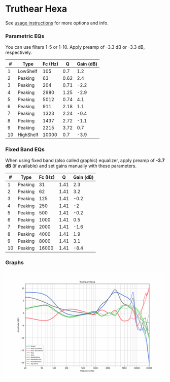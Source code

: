 # Truthear Hexa
See [usage instructions](https://github.com/jaakkopasanen/AutoEq#usage) for more options and info.

### Parametric EQs
You can use filters 1-5 or 1-10. Apply preamp of -3.3 dB or -3.3 dB, respectively.

|   # | Type      |   Fc (Hz) |    Q |   Gain (dB) |
|-----|-----------|-----------|------|-------------|
|   1 | LowShelf  |       105 | 0.7  |         1.2 |
|   2 | Peaking   |        63 | 0.62 |         2.4 |
|   3 | Peaking   |       204 | 0.71 |        -2.2 |
|   4 | Peaking   |      2980 | 1.25 |        -2.9 |
|   5 | Peaking   |      5012 | 0.74 |         4.1 |
|   6 | Peaking   |       911 | 2.18 |         1.1 |
|   7 | Peaking   |      1323 | 2.24 |        -0.4 |
|   8 | Peaking   |      1437 | 2.72 |        -1.1 |
|   9 | Peaking   |      2215 | 3.72 |         0.7 |
|  10 | HighShelf |     10000 | 0.7  |        -3.9 |

### Fixed Band EQs
When using fixed band (also called graphic) equalizer, apply preamp of **-3.7 dB** (if available) and set gains manually with these parameters.

|   # | Type    |   Fc (Hz) |    Q |   Gain (dB) |
|-----|---------|-----------|------|-------------|
|   1 | Peaking |        31 | 1.41 |         2.3 |
|   2 | Peaking |        62 | 1.41 |         3.2 |
|   3 | Peaking |       125 | 1.41 |        -0.2 |
|   4 | Peaking |       250 | 1.41 |        -2   |
|   5 | Peaking |       500 | 1.41 |        -0.2 |
|   6 | Peaking |      1000 | 1.41 |         0.5 |
|   7 | Peaking |      2000 | 1.41 |        -1.6 |
|   8 | Peaking |      4000 | 1.41 |         1.9 |
|   9 | Peaking |      8000 | 1.41 |         3.1 |
|  10 | Peaking |     16000 | 1.41 |        -8.4 |

### Graphs
![](./Truthear%20Hexa.png)
